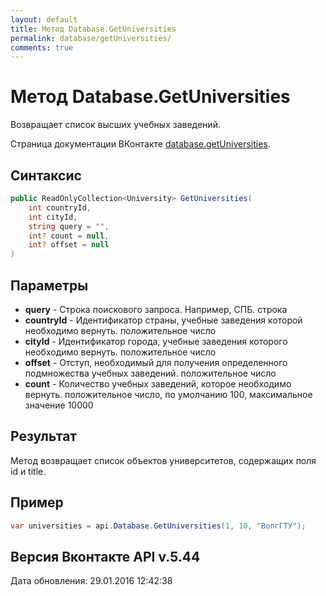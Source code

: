 ```yaml
---
layout: default
title: Метод Database.GetUniversities
permalink: database/getUniversities/
comments: true
---
```

# Метод Database.GetUniversities
Возвращает список высших учебных заведений.

Страница документации ВКонтакте [database.getUniversities](https://vk.com/dev/database.getUniversities).

## Синтаксис
``` csharp
public ReadOnlyCollection<University> GetUniversities(
	int countryId,
	int cityId,
	string query = "",
	int? count = null,
	int? offset = null
)
```

## Параметры
+ **query** - Строка поискового запроса. Например, СПБ. строка
+ **countryId** - Идентификатор страны, учебные заведения которой необходимо вернуть. положительное число
+ **cityId** - Идентификатор города, учебные заведения которого необходимо вернуть. положительное число
+ **offset** - Отступ, необходимый для получения определенного подмножества учебных заведений. положительное число
+ **count** - Количество учебных заведений, которое необходимо вернуть. положительное число, по умолчанию 100, максимальное значение 10000

## Результат
Метод возвращает список объектов университетов, содержащих поля id и title.

## Пример
```csharp
var universities = api.Database.GetUniversities(1, 10, "ВолгГТУ");
```

## Версия Вконтакте API v.5.44
Дата обновления: 29.01.2016 12:42:38
